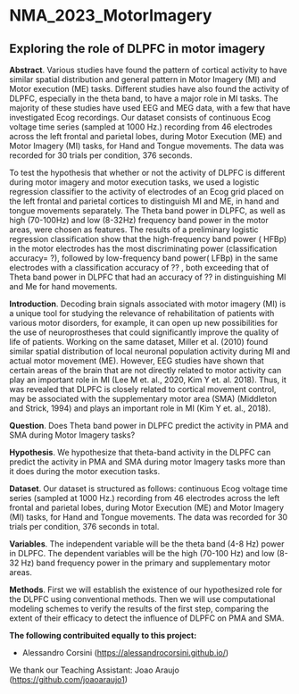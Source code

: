 # NMA_2023_MotorImagery

## Exploring the role of DLPFC in motor imagery

**Abstract**. Various studies have found the pattern of cortical activity to have similar spatial distribution and general pattern in Motor Imagery (MI)  and Motor execution (ME) tasks. Different studies have also found the activity of DLPFC, especially in the theta band, to have a major role in MI tasks.
The majority of these studies have used EEG and MEG data, with a few that have investigated Ecog recordings. 
Our dataset consists of continuous Ecog voltage time series (sampled at 1000 Hz.) recording from 46 electrodes across the left frontal and parietal lobes, during Motor Execution (ME) and Motor Imagery (MI) tasks, for Hand and Tongue movements. The data was recorded for 30 trials per condition, 376 seconds.

To test the hypothesis that whether or not the activity of DLPFC is different during motor imagery and motor execution tasks, we used a logistic regression classifier to the activity of electrodes of an Ecog grid placed on the left frontal and parietal cortices to distinguish MI and ME, in hand and tongue movements separately.
The Theta band power in DLPFC, as well as high (70-100Hz) and low (8-32Hz) frequency band power in the motor areas, were chosen as features.
The results of a  preliminary logistic regression classification show that the high-frequency band power ( HFBp) in the motor electrodes has the most discriminating power (classification accuracy= ?), followed by low-frequency band power( LFBp) in the same electrodes with a classification accuracy of ?? , both exceeding that of Theta band power in DLPFC that had an accuracy of ??  in distinguishing MI and Me for hand movements.

**Introduction**. Decoding brain signals associated with motor imagery (MI) is a unique tool for studying the relevance of rehabilitation of patients with various motor disorders, for example, it can open up new possibilities for the use of neuroprostheses that could significantly improve the quality of life of patients. Working on the same dataset, Miller et al. (2010) found similar spatial distribution of local neuronal population activity during MI and actual motor movement (ME). However, EEG studies have shown that certain areas of the brain that are not directly related to motor activity can play an important role in MI (Lee M et. al., 2020, Kim Y et. al. 2018). Thus, it was revealed that DLPFC is closely related to cortical movement control, may be associated with the supplementary motor area (SMA) (Middleton and Strick, 1994) and plays an important role in MI (Kim Y et. al., 2018). 

**Question**. Does Theta band power in DLPFC predict the activity in PMA and SMA during Motor Imagery tasks?

**Hypothesis**. We hypothesize that theta-band activity in the DLPFC can predict the activity in PMA and SMA during motor Imagery tasks more than it does during the motor execution tasks.

**Dataset**. Our dataset is structured as follows: continuous Ecog voltage time series (sampled at 1000 Hz.) recording from 46 electrodes across the left frontal and parietal lobes, during Motor Execution (ME) and Motor Imagery (MI) tasks, for Hand and Tongue movements. The data was recorded for 30 trials per condition, 376 seconds in total.

**Variables**. The independent variable will be the theta band (4-8 Hz) power in DLPFC. The dependent variables will be the high (70-100 Hz) and low (8-32 Hz) band frequency power in the primary and supplementary motor areas.

**Methods**.  First we will establish the existence of our hypothesized role for the DLPFC using conventional methods. Then we will use computational modeling schemes to verify the results of the first step, comparing the extent of their efficacy to detect the influence of DLPFC on PMA and SMA.

**The following contribuited equally to this project:**

  - Alessandro Corsini (https://alessandrocorsini.github.io/)

We thank our Teaching Assistant: Joao Araujo (https://github.com/joaoaraujo1)
